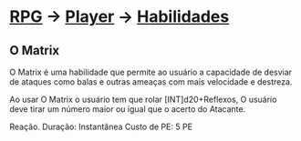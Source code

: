 # [RPG](../../../RPG.md) -> [Player](../../Player.md) -> [Habilidades](../Habilidades.md)

## O Matrix

O Matrix é uma habilidade que permite ao usuário a capacidade de desviar de ataques como balas e outras ameaças com mais velocidade e destreza.

Ao usar O Matrix o usuário tem que rolar [INT]d20+Reflexos, O usuário deve tirar um número maior ou igual que o acerto do Atacante.

Reação.
Duração: Instantânea
Custo de PE: 5 PE

